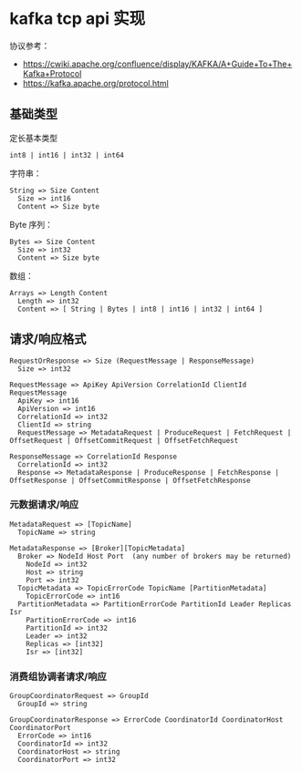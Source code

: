 # kafka tcp api 实现

协议参考：

- https://cwiki.apache.org/confluence/display/KAFKA/A+Guide+To+The+Kafka+Protocol
- https://kafka.apache.org/protocol.html

## 基础类型

定长基本类型

    int8 | int16 | int32 | int64

字符串：

    String => Size Content
      Size => int16
      Content => Size byte

Byte 序列：

    Bytes => Size Content
      Size => int32
      Content => Size byte

数组：

    Arrays => Length Content
      Length => int32
      Content => [ String | Bytes | int8 | int16 | int32 | int64 ]

## 请求/响应格式

    RequestOrResponse => Size (RequestMessage | ResponseMessage)
      Size => int32

    RequestMessage => ApiKey ApiVersion CorrelationId ClientId RequestMessage
      ApiKey => int16
      ApiVersion => int16
      CorrelationId => int32
      ClientId => string
      RequestMessage => MetadataRequest | ProduceRequest | FetchRequest | OffsetRequest | OffsetCommitRequest | OffsetFetchRequest

    ResponseMessage => CorrelationId Response
      CorrelationId => int32
      Response => MetadataResponse | ProduceResponse | FetchResponse | OffsetResponse | OffsetCommitResponse | OffsetFetchResponse

### 元数据请求/响应

    MetadataRequest => [TopicName]
      TopicName => string

    MetadataResponse => [Broker][TopicMetadata]
      Broker => NodeId Host Port  (any number of brokers may be returned)
        NodeId => int32
        Host => string
        Port => int32
      TopicMetadata => TopicErrorCode TopicName [PartitionMetadata]
        TopicErrorCode => int16
      PartitionMetadata => PartitionErrorCode PartitionId Leader Replicas Isr
        PartitionErrorCode => int16
        PartitionId => int32
        Leader => int32
        Replicas => [int32]
        Isr => [int32]

### 消费组协调者请求/响应

    GroupCoordinatorRequest => GroupId
      GroupId => string

    GroupCoordinatorResponse => ErrorCode CoordinatorId CoordinatorHost CoordinatorPort
      ErrorCode => int16
      CoordinatorId => int32
      CoordinatorHost => string
      CoordinatorPort => int32

